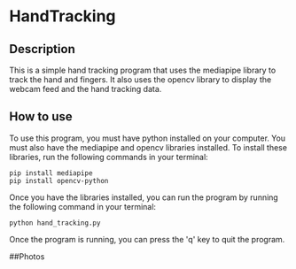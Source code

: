 # HandTracking

## Description
This is a simple hand tracking program that uses the mediapipe library to track the hand and fingers. It also uses the opencv library to display the webcam feed and the hand tracking data.

## How to use
To use this program, you must have python installed on your computer. You must also have the mediapipe and opencv libraries installed. To install these libraries, run the following commands in your terminal:
```
pip install mediapipe
pip install opencv-python
```
Once you have the libraries installed, you can run the program by running the following command in your terminal:
```
python hand_tracking.py
```
Once the program is running, you can press the 'q' key to quit the program.

##Photos 



